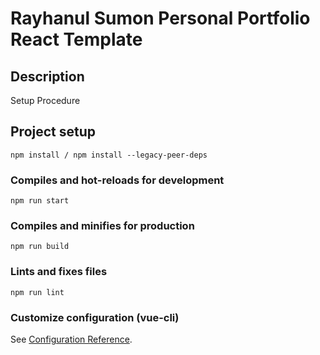# Rayhanul Sumon Personal Portfolio React Template

## Description

Setup Procedure 
 
## Project setup

```
npm install / npm install --legacy-peer-deps 
``` 

### Compiles and hot-reloads for development

``` 
npm run start
```   

### Compiles and minifies for production

```     
npm run build   
```
 
### Lints and fixes files    

```
npm run lint
```

### Customize configuration (vue-cli)

See [Configuration Reference](https://cli.vuejs.org/config/).
